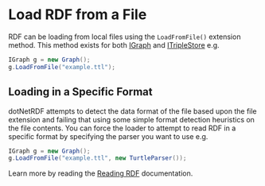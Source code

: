 # Load RDF from a File 

RDF can be loading from local files using the `LoadFromFile()` extension method.  This method exists for both [IGraph](xref:VDS.RDF.IGraph) and [ITripleStore](xref:VDS.RDF.ITripleStore) e.g.

```csharp
IGraph g = new Graph();
g.LoadFromFile("example.ttl");
```

## Loading in a Specific Format 

dotNetRDF attempts to detect the data format of the file based upon the file extension and failing that using some simple format detection heuristics on the file contents.  You can force the loader to attempt to read RDF in a specific format by specifying the parser you want to use e.g.

```csharp
IGraph g = new Graph();
g.LoadFromFile("example.ttl", new TurtleParser());
```

Learn more by reading the [Reading RDF](/user_guide/reading-rdf.md) documentation.